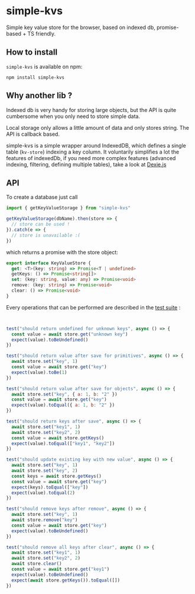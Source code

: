 # simple-kvs
Simple key value store for the browser, based on indexed db, promise-based + TS friendly.

## How to install

`simple-kvs` is available on npm:

```
npm install simple-kvs
```

## Why another lib ?

Indexed db is very handy for storing large objects, but the API is quite cumbersome when you only need to store simple data.

Local storage only allows a little amount of data and only stores string. The API is callback based.

simple-kvs is a simple wrapper around IndexedDB, which defines a single table (`kv-store`) indexing a key column. It voluntarily simplifies a lot the features of indexedDb, if you need more complex features (advanced indexing, filtering, defining multiple tables), take a look at [Dexie.js](https://github.com/dfahlander/Dexie.js/)

## API

To create a database just call
```js
import { getKeyValueStorage } from "simple-kvs"

getKeyValueStorage(dbName).then(store => {
  // store can be used !
}).catch(e => {
  // store is unavailable :(
})
```

which returns a promise with the store object:

```ts
export interface KeyValueStore {
  get: <T>(key: string) => Promise<T | undefined>
  getKeys: () => Promise<string[]>
  set: (key: string, value: any) => Promise<void>
  remove: (key: string) => Promise<void>
  clear: () => Promise<void>
}

```


Every operations that can be performed are described in the [test suite](./__tests__/index.test.ts) :

```js


test("should return undefined for unknown keys", async () => {
  const value = await store.get("unknown key")
  expect(value).toBeUndefined()
})

test("should return value after save for primitives", async () => {
  await store.set("key", 1)
  const value = await store.get("key")
  expect(value).toBe(1)
})

test("should return value after save for objects", async () => {
  await store.set("key", { a: 1, b: "2" })
  const value = await store.get("key")
  expect(value).toEqual({ a: 1, b: "2" })
})

test("should return keys after save", async () => {
  await store.set("key1", 1)
  await store.set("key2", 2)
  const value = await store.getKeys()
  expect(value).toEqual(["key1", "key2"])
})

test("should update existing key with new value", async () => {
  await store.set("key", 1)
  await store.set("key", 2)
  const keys = await store.getKeys()
  const value = await store.get("key")
  expect(keys).toEqual(["key"])
  expect(value).toEqual(2)
})

test("should remove keys after remove", async () => {
  await store.set("key", 1)
  await store.remove("key")
  const value = await store.get("key")
  expect(value).toBeUndefined()
})

test("should remove all keys after clear", async () => {
  await store.set("key1", 1)
  await store.set("key2", 2)
  await store.clear()
  const value = await store.get("key1")
  expect(value).toBeUndefined()
  expect(await store.getKeys()).toEqual([])
})


```
